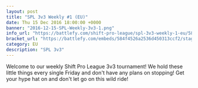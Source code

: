 ```yaml
---
layout: post
title: "SPL 3v3 Weekly #1 (EU)"
date: Thu 15 Dec 2016 18:00:00 +0000
banner: "2016-12-15-SPL-Weekly-3v3-1.png"
info_url: "https://battlefy.com/shift-pro-league/spl-3v3-weekly-1-eu/584f4526a2536d450313ccf2/info"
bracket_url: "https://battlefy.com/embeds/584f4526a2536d450313ccf2/stage/584f4526a2536d450313ccf3"
category: EU
description: "SPL 3v3"
---
```


Welcome to our weekly Shift Pro League 3v3 tournament! We hold these little things every single Friday and don't have any plans on stopping! Get your hype hat on and don't let go on this wild ride!
